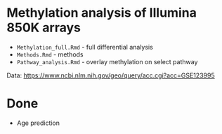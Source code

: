# Methylation analysis of Illumina 850K arrays

- `Methylation_full.Rmd` - full differential analysis
- `Methods.Rmd` - methods
- `Pathway_analysis.Rmd` - overlay methylation on select pathway

Data: https://www.ncbi.nlm.nih.gov/geo/query/acc.cgi?acc=GSE123995

# Done 

- Age prediction